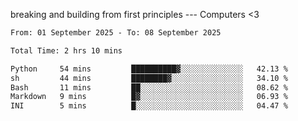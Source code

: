 breaking and building from first principles --- Computers <3

<!--START_SECTION:waka-->

```txt
From: 01 September 2025 - To: 08 September 2025

Total Time: 2 hrs 10 mins

Python     54 mins         ██████████▓░░░░░░░░░░░░░░   42.13 %
sh         44 mins         ████████▓░░░░░░░░░░░░░░░░   34.10 %
Bash       11 mins         ██░░░░░░░░░░░░░░░░░░░░░░░   08.62 %
Markdown   9 mins          █▓░░░░░░░░░░░░░░░░░░░░░░░   06.93 %
INI        5 mins          █░░░░░░░░░░░░░░░░░░░░░░░░   04.47 %
```

<!--END_SECTION:waka-->
